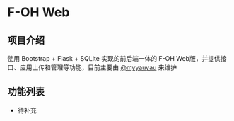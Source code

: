 # F-OH Web

## 项目介绍

使用 Bootstrap + Flask + SQLite 实现的前后端一体的 F-OH Web版，并提供接口、应用上传和管理等功能，目前主要由 [@myyauyau](https://gitee.com/myyauyau) 来维护

## 功能列表

- 待补充
